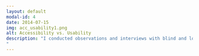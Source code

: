 ```yaml
---
layout: default
modal-id: 4
date: 2014-07-15
img: acc_usability1.png
alt: Accessibility vs. Usability
description: "I conducted observations and interviews with blind and low vision doctoral students to understand how they use advanced tools in their research and what technical and social challenges they encounter when conducting research. Preliminary findings indicate how inaccessible tools complicate research tasks, adding time and effort, and exacerbating social entanglement in collaborative relationships. Findings also indicate that usable designs can cause accessibility issues in programming and collaborative writing tools. As such, next I aim to conduct an in-depth analysis of the interplay between accessibility and usability of research tools. Previous arguments about the relationship between the two concepts are based on theoretical connections [6], and empirical tests are limited to government websites [7, 8]. In my work, I will test the relationship empirically through user studies, expert surveys, and guideline analysis, particularly for non-web advanced tools used in research. Through guideline analysis, I intend to find conflicting and overlapping areas between accessibility guidelines and usability heuristics, and understand how the guidelines apply to non-web advanced tools. Through accessibility expert surveys and interviews, I will investigate what practitioners think is the relationship between accessibility and usability, how designers and developers manage both types of issues, how the accessibility and usability of advanced tools are tested, and which accessibility and usability testing methods (e.g. automatic checking tools, conformance testing, user evaluation, expert inspection, etc.) work best for advanced tools. 
"
---
```

